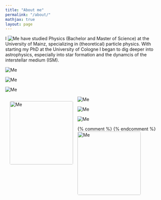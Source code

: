 ```yaml
---
title: "About me"
permalink: "/about/"
mathjax: true
layout: page
---
```


I <img
  src="/assets/IMG_1246_ich.png"
  alt="Me"
  class="float-image-left"
/>  have studied Physics (Bachelor and Master of Science) at the University of Mainz, specializing in (theoretical) particle physics.
With starting my PhD at the University of Cologne I began to dig deeper into astrophysics, especially into star formation and the dynamcis of the interstellar medium (ISM).

<img
  src="/assets/IMG_3139_ich.png"
  alt="Me"
  class="float-image-left"
/>

<img
  src="/assets/IMG_3949_ich.png"
  alt="Me"
  class="float-image-left"
/>

<img
  src="/assets/IMG_8491_ich.jpg"
  alt="Me"
  class="float-image-left"
/>


 <img
  src="/assets/IMG_1246_ich.png"
  alt="Me"
  style="
    float: left;
    margin: 1em 1em 1em 1em;       /* top 0, right 1em, bottom 1em, left 0 */
    width: 200px;
    height: 200px;
    object-fit: cover;
    object-position: 70% 20%;
    border-radius: 4px;
  "
/>

<img
  src="/assets/IMG_5637.jpg"
  alt="Me"
  class="float-image-left"
/>

<img
  src="/assets/IMG_8459.jpg"
  alt="Me"
  class="float-image-left"
/>


<img
  src="/assets/IMG_8491.jpg"
  alt="Me"
  class="float-image-left"
/>


{% comment %}
 <img
  src="/assets/IMG_1246_ich.png"
  alt="Me"
  style="
    float: left;
    margin: 0 1em 1em 0;       /* top 0, right 1em, bottom 1em, left 0 */
    width: 200px;
    height: 200px;
    object-fit: cover;
    object-position: 50% 20%;
    border-radius: 4px;
  "
/>
{% endcomment %}
